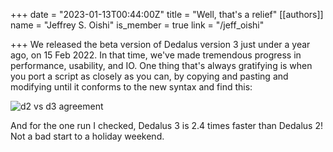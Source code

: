 +++
date = "2023-01-13T00:44:00Z"
title = "Well, that's a relief"
[[authors]]
    name = "Jeffrey S. Oishi"
    is_member = true
    link = "/jeff_oishi"

+++
We released the beta version of Dedalus version 3 just under a year ago, on 15 Feb 2022. In that time, we've made tremendous progress in performance, usability, and IO. One thing that's always gratifying is when you port a script as closely as you can, by copying and pasting and modifying until it conforms to the new syntax and find this:

![d2 vs d3 agreement](/img/gamma_vs_alpha.png)

And for the one run I checked, Dedalus 3 is 2.4 times faster than Dedalus 2! Not a bad start to a holiday weekend.
